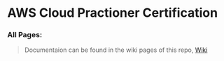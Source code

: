 # AWS Cloud Practioner Certification

### All Pages:
  > Documentaion can be found in the wiki pages of this repo, [Wiki](https://github.com/Physsix27/AWS-Cloud-Practioner/wiki/ElastiCache-&-RedShift)
